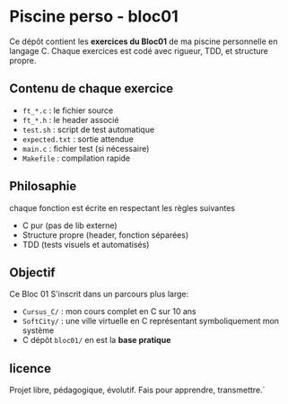 # Piscine perso - bloc01

Ce dépôt contient les **exercices du Bloc01** de ma piscine personnelle en langage C.
Chaque exercices est codé avec rigueur, TDD, et structure propre.

## Contenu de chaque exercice

- `ft_*.c` : le fichier source
- `ft_*.h` : le header associé
- `test.sh` : script de test automatique
- `expected.txt` : sortie attendue
- `main.c` : fichier test (si nécessaire)
- `Makefile` : compilation rapide

## Philosaphie

chaque fonction est écrite en respectant les règles suivantes
- C pur (pas de lib externe)
- Structure propre (header, fonction séparées)
- TDD (tests visuels et automatisés)

## Objectif

Ce Bloc 01 S'inscrit dans un parcours plus large:

- `Cursus_C/` : mon cours complet en C sur 10 ans
- `SoftCity/` : une ville virtuelle en C représentant symboliquement mon système
- C dépôt `bloc01/` en est la **base pratique**

## licence

Projet libre, pédagogique, évolutif.
Fais pour apprendre, transmettre.`